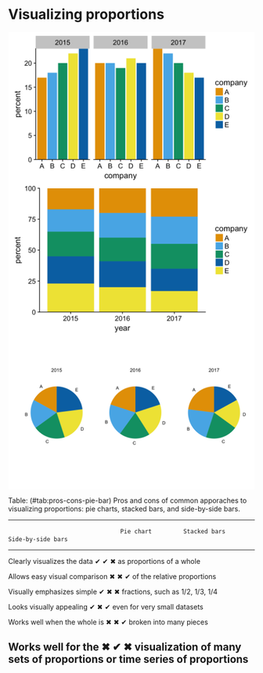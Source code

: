 


# Visualizing proportions



<img src="visualizing_proportions_files/figure-html/five-cases-side-by-side-1.png" width="576" style="display: block; margin: auto;" />

<img src="visualizing_proportions_files/figure-html/five-cases-stacked-bars-1.png" width="576" style="display: block; margin: auto;" />

<img src="visualizing_proportions_files/figure-html/five-cases-pies-1.png" width="816" style="display: block; margin: auto;" />

Table: (\#tab:pros-cons-pie-bar) Pros and cons of common apporaches to visualizing proportions: pie charts, stacked bars, and side-by-side bars. 

----------------------------------------------------------------------------------------
                                    Pie chart         Stacked bars      Side-by-side bars
-----------------------------  ------------------- ------------------- -------------------
Clearly visualizes the data             ✔                 ✔                   ✖
as proportions of a whole

Allows easy visual comparison           ✖                 ✖                   ✔ 
of the relative proportions 

Visually emphasizes simple              ✔                 ✖                   ✖
fractions, such as 1/2, 1/3,
1/4

Looks visually appealing                ✔                 ✖                   ✔
even for very small datasets

Works well when the whole is            ✖                 ✖                   ✔ 
broken into many pieces

Works well for the                      ✖                 ✔                   ✖
visualization of many sets of
proportions or time series
of proportions
----------------------------------------------------------------------------------------

